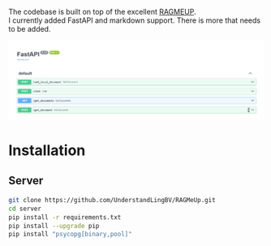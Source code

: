 The codebase is built on top of the excellent [RAGMEUP](https://github.com/AI-Commandos/RAGMeUp/tree/main).  
I currently added FastAPI and markdown support. There is more that needs to be added.  

![API endpoints](./endpoints.png)

# Installation

## Server

```bash
git clone https://github.com/UnderstandLingBV/RAGMeUp.git
cd server
pip install -r requirements.txt
pip install --upgrade pip    
pip install "psycopg[binary,pool]"
